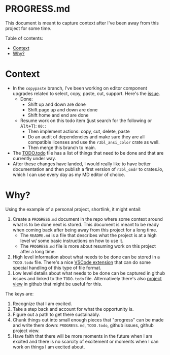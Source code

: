 # PROGRESS.md

This document is meant to capture context after I've been away from this project for some time.

Table of contents:

<!-- START doctoc generated TOC please keep comment here to allow auto update -->
<!-- DON'T EDIT THIS SECTION, INSTEAD RE-RUN doctoc TO UPDATE -->

- [Context](#context)
- [Why?](#why)

<!-- END doctoc generated TOC please keep comment here to allow auto update -->

# Context

- In the `copypaste` branch, I've been working on editor component upgrades related to select, copy,
  paste, cut, support. Here's the [issue](https://github.com/r3bl-org/r3bl-open-core/issues/86).
  - Done:
    - Shift up and down are done
    - Shift page up and down are done
    - Shift home and end are done
  - Resume work on this todo item (just search for the following or <kbd>Alt+T</kbd>): `00:`:
    - Then implement actions: copy, cut, delete, paste
    - Do an audit of dependencies and make sure they are all compatible licenses and use the
      `r3bl_ansi_color` crate as well.
    - Then merge this branch to main.
- The [TODO.todo](TODO.todo) file has a list of things that need to be done and that are currently
  under way.
- After these changes have landed, I would really like to have better documentation and then publish
  a first version of `r3bl_cmdr` to crates.io, which I can use every day as my MD editor of choice.

# Why?

Using the example of a personal project, shortlink, it might entail:

1. Create a `PROGRESS.md` document in the repo where some context around what is to be done next is
   stored. This document is meant to be ready when coming back after being away from this project
   for a long time.
   - The `README.md` is a file that describes what the project is at a high level w/ some basic
     instructions on how to use it.
   - The `PROGRESS.md` file is more about resuming work on this project after a long time.
2. High level information about what needs to be done can be stored in a `TODO.todo` file. There's a
   nice
   [VSCode extension](https://marketplace.visualstudio.com/items?itemName=fabiospampinato.vscode-todo-plus)
   that can do some special handling of this type of file format.
3. Low level details about what needs to be done can be captured in github issues and linked to the
   `TODO.todo` file. Alternatively there's also
   [project view](https://github.com/orgs/r3bl-org/projects/1/views/1) in github that might be
   useful for this.

The keys are:

1. Recognize that I am excited.
2. Take a step back and account for what the opportunity is.
3. Figure out a path to get there sustainably.
4. Chunk things out into small enough pieces that "progress" can be made and write them down:
   `PROGRESS.md`, `TODO.todo`, github issues, github project view.
5. Have faith that there will be more moments in the future when I am excited and there is no
   scarcity of excitement or moments when I can work on things I am excited about.
